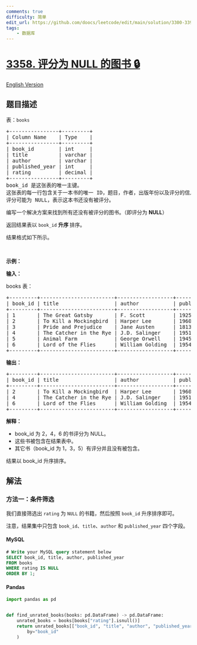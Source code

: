 ```yaml
---
comments: true
difficulty: 简单
edit_url: https://github.com/doocs/leetcode/edit/main/solution/3300-3399/3358.Books%20with%20NULL%20Ratings/README.md
tags:
    - 数据库
---
```


<!-- problem:start -->

# [3358. 评分为 NULL 的图书 🔒](https://leetcode.cn/problems/books-with-null-ratings)

[English Version](/solution/3300-3399/3358.Books%20with%20NULL%20Ratings/README_EN.md)

## 题目描述

<!-- description:start -->

<p>表：<code>books</code></p>

<pre>
+----------------+---------+
| Column Name    | Type    |
+----------------+---------+
| book_id        | int     |
| title          | varchar |
| author         | varchar |
| published_year | int     |
| rating         | decimal |
+----------------+---------+
book_id 是这张表的唯一主键。
这张表的每一行包含关于一本书的唯一 ID，题目，作者，出版年份以及评分的信息。
评分可能为 NULL，表示这本书还没有被评分。
</pre>

<p>编写一个解决方案来找到所有还没有被评分的图书。（即评分为 <strong>NULL</strong>）</p>

<p>返回结果表以&nbsp;<code>book_id</code>&nbsp;<strong>升序&nbsp;</strong>排序。</p>

<p>结果格式如下所示。</p>

<p>&nbsp;</p>

<p><strong class="example">示例：</strong></p>

<div class="example-block">
<p><strong>输入：</strong></p>

<p>books 表：</p>

<pre class="example-io">
+---------+------------------------+------------------+----------------+--------+
| book_id | title                  | author           | published_year | rating |
+---------+------------------------+------------------+----------------+--------+
| 1       | The Great Gatsby       | F. Scott         | 1925           | 4.5    |
| 2       | To Kill a Mockingbird  | Harper Lee       | 1960           | NULL   |
| 3       | Pride and Prejudice    | Jane Austen      | 1813           | 4.8    |
| 4       | The Catcher in the Rye | J.D. Salinger    | 1951           | NULL   |
| 5       | Animal Farm            | George Orwell    | 1945           | 4.2    |
| 6       | Lord of the Flies      | William Golding  | 1954           | NULL   |
+---------+------------------------+------------------+----------------+--------+
</pre>

<p><strong>输出：</strong></p>

<pre class="example-io">
+---------+------------------------+------------------+----------------+
| book_id | title                  | author           | published_year |
+---------+------------------------+------------------+----------------+
| 2       | To Kill a Mockingbird  | Harper Lee       | 1960           |
| 4       | The Catcher in the Rye | J.D. Salinger    | 1951           |
| 6       | Lord of the Flies      | William Golding  | 1954           |
+---------+------------------------+------------------+----------------+
</pre>

<p><strong>解释：</strong></p>

<ul>
	<li>book_id 为 2，4，6 的书评分为 NULL。</li>
	<li>这些书被包含在结果表中。</li>
	<li>其它书（book_id 为 1，3，5）有评分并且没有被包含。</li>
</ul>
结果以 book_id 升序排序。</div>

<!-- description:end -->

## 解法

<!-- solution:start -->

### 方法一：条件筛选

我们直接筛选出 `rating` 为 `NULL` 的书籍，然后按照 `book_id` 升序排序即可。

注意，结果集中只包含 `book_id`、`title`、`author` 和 `published_year` 四个字段。

<!-- tabs:start -->

#### MySQL

```sql
# Write your MySQL query statement below
SELECT book_id, title, author, published_year
FROM books
WHERE rating IS NULL
ORDER BY 1;
```

#### Pandas

```python
import pandas as pd


def find_unrated_books(books: pd.DataFrame) -> pd.DataFrame:
    unrated_books = books[books["rating"].isnull()]
    return unrated_books[["book_id", "title", "author", "published_year"]].sort_values(
        by="book_id"
    )
```

<!-- tabs:end -->

<!-- solution:end -->

<!-- problem:end -->
